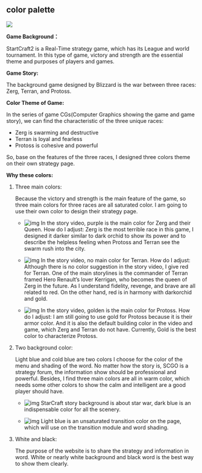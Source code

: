 ## color palette

![](https://github.com/Losiyu/Design/blob/master/SC2%20Forum/Color%20Palette/AdobeColorMyColor.jpeg)

**Game Background：**

StartCraft2 is a Real-Time strategy game, which has its League and world tournament. In this type of game, victory and strength are the essential theme and purposes of players and games.

**Game Story:**

The background game designed by Blizzard is the war between three races: Zerg, Terran, and Protoss.

**Color Theme of Game:**

In the series of game CGs(Computer Graphics showing the game and game story), we can find the characteristic of the three unique races:

- Zerg is swarming and destructive
- Terran is loyal and fearless
- Protoss is cohesive and powerful

So, base on the features of the three races, I designed three colors theme on their own strategy page.

**Why these colors:**

1. Three main colors:

   
   Because the victory and strength is the main feature of the game, so three main colors for three races are all saturated color. I am going to use their own color to design their strategy page.

   - ![img](https://github.com/Losiyu/Design/blob/master/SC2%20Forum/Color%20Palette/cc14c6.png) In the story video, purple is the main color for Zerg and their Queen.
     How do I adjust: Zerg is the most terrible race in this game, I designed it darker similar to dark orchid to show its power and to describe the helpless feeling when Protoss and Terran see the swarm rush into the city.

   - ![img](https://github.com/Losiyu/Design/blob/master/SC2%20Forum/Color%20Palette/ff1e00.png) In the story video, no main color for Terran.
     How do I adjust: Although there is no color suggestion in the story video, I give red for Terran. One of the main storylines is the commander of Terran framed Hero Renault’s lover Kerrigan, who becomes the queen of Zerg in the future. As I understand fidelity, revenge, and brave are all related to red. On the other hand, red is in harmony with darkorchid and gold.

   - ![img](https://github.com/Losiyu/Design/blob/master/SC2%20Forum/Color%20Palette/ffd007.png) In the story video, golden is the main color for Protoss.
     How do I adjust: I am still going to use gold for Protoss because it is their armor color. And it is also the default building color in the video and game, which Zerg and Terran do not have. Currently, Gold is the best color to characterize Protoss.

     

2. Two background color:

   
   Light blue and cold blue are two colors I choose for the color of the menu and shading of the word. No matter how the story is, SCGO is a strategy forum, the information show should be professional and powerful. Besides, I find three main colors are all in warm color, which needs some other colors to show the calm and intelligent are a good player should have.

   - ![img](https://github.com/Losiyu/Design/blob/master/SC2%20Forum/Color%20Palette/0931c2.png) StarCraft story background is about star war, dark blue is an indispensable color for all the scenery. 

   - ![img](https://github.com/Losiyu/Design/blob/master/SC2%20Forum/Color%20Palette/bdeede.png) Light blue is an unsaturated transition color on the page, which will use on the transition module and word shading.

     

3. White and black:

   The purpose of the website is to share the strategy and information in word. White or nearly white background and black word is the best way to show them clearly.